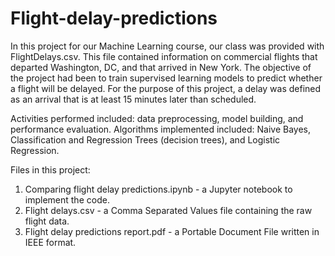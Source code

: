 # Flight-delay-predictions
In this project for our Machine Learning course, our class was provided with FlightDelays.csv.
This file contained information on commercial flights that departed Washington, DC, and that arrived in New York.
The objective of the project had been to train supervised learning models to predict whether a flight will be delayed.
For the purpose of this project, a delay was defined as an arrival that is at least 15 minutes later than scheduled.

Activities performed included: data preprocessing, model building, and performance evaluation.
Algorithms implemented included: Naive Bayes, Classification and Regression Trees (decision trees), and Logistic Regression.

Files in this project:
1. Comparing flight delay predictions.ipynb - a Jupyter notebook to implement the code.
2. Flight delays.csv - a Comma Separated Values file containing the raw flight data.
3. Flight delay predictions report.pdf - a Portable Document File written in IEEE format. 
